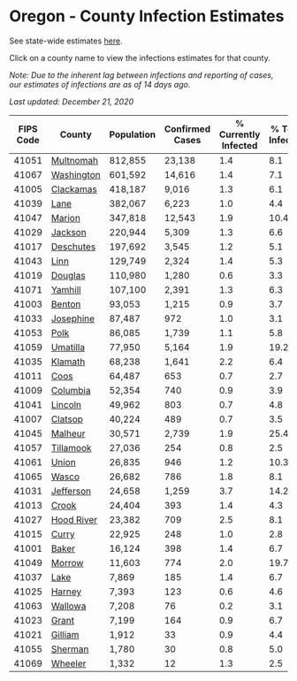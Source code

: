 # Oregon - County Infection Estimates

See state-wide estimates [here](/infections/us-or).

Click on a county name to view the infections estimates for that county.

*Note: Due to the inherent lag between infections and reporting of cases, our estimates of infections are as of 14 days ago.*

*Last updated: December 21, 2020*

|   FIPS Code |                   County |   Population |   Confirmed Cases |   % Currently Infected |   % Total Infected |
|-------------|--------------------------|--------------|-------------------|------------------------|--------------------|
|       41051 |   [Multnomah](multnomah) |      812,855 |            23,138 |                    1.4 |                8.1 |
|       41067 | [Washington](washington) |      601,592 |            14,616 |                    1.4 |                7.1 |
|       41005 |   [Clackamas](clackamas) |      418,187 |             9,016 |                    1.3 |                6.1 |
|       41039 |             [Lane](lane) |      382,067 |             6,223 |                    1.0 |                4.4 |
|       41047 |         [Marion](marion) |      347,818 |            12,543 |                    1.9 |               10.4 |
|       41029 |       [Jackson](jackson) |      220,944 |             5,309 |                    1.3 |                6.6 |
|       41017 |   [Deschutes](deschutes) |      197,692 |             3,545 |                    1.2 |                5.1 |
|       41043 |             [Linn](linn) |      129,749 |             2,324 |                    1.4 |                5.3 |
|       41019 |       [Douglas](douglas) |      110,980 |             1,280 |                    0.6 |                3.3 |
|       41071 |       [Yamhill](yamhill) |      107,100 |             2,391 |                    1.3 |                6.3 |
|       41003 |         [Benton](benton) |       93,053 |             1,215 |                    0.9 |                3.7 |
|       41033 |   [Josephine](josephine) |       87,487 |               972 |                    1.0 |                3.1 |
|       41053 |             [Polk](polk) |       86,085 |             1,739 |                    1.1 |                5.8 |
|       41059 |     [Umatilla](umatilla) |       77,950 |             5,164 |                    1.9 |               19.2 |
|       41035 |       [Klamath](klamath) |       68,238 |             1,641 |                    2.2 |                6.4 |
|       41011 |             [Coos](coos) |       64,487 |               653 |                    0.7 |                2.7 |
|       41009 |     [Columbia](columbia) |       52,354 |               740 |                    0.9 |                3.9 |
|       41041 |       [Lincoln](lincoln) |       49,962 |               803 |                    0.7 |                4.8 |
|       41007 |       [Clatsop](clatsop) |       40,224 |               489 |                    0.7 |                3.5 |
|       41045 |       [Malheur](malheur) |       30,571 |             2,739 |                    1.9 |               25.4 |
|       41057 |   [Tillamook](tillamook) |       27,036 |               254 |                    0.8 |                2.5 |
|       41061 |           [Union](union) |       26,835 |               946 |                    1.2 |               10.3 |
|       41065 |           [Wasco](wasco) |       26,682 |               786 |                    1.8 |                8.1 |
|       41031 |   [Jefferson](jefferson) |       24,658 |             1,259 |                    3.7 |               14.2 |
|       41013 |           [Crook](crook) |       24,404 |               393 |                    1.4 |                4.3 |
|       41027 | [Hood River](hood-river) |       23,382 |               709 |                    2.5 |                8.1 |
|       41015 |           [Curry](curry) |       22,925 |               248 |                    1.0 |                2.8 |
|       41001 |           [Baker](baker) |       16,124 |               398 |                    1.4 |                6.7 |
|       41049 |         [Morrow](morrow) |       11,603 |               774 |                    2.0 |               19.7 |
|       41037 |             [Lake](lake) |        7,869 |               185 |                    1.4 |                6.7 |
|       41025 |         [Harney](harney) |        7,393 |               123 |                    0.6 |                4.6 |
|       41063 |       [Wallowa](wallowa) |        7,208 |                76 |                    0.2 |                3.1 |
|       41023 |           [Grant](grant) |        7,199 |               164 |                    0.9 |                6.7 |
|       41021 |       [Gilliam](gilliam) |        1,912 |                33 |                    0.9 |                4.4 |
|       41055 |       [Sherman](sherman) |        1,780 |                30 |                    0.8 |                5.0 |
|       41069 |       [Wheeler](wheeler) |        1,332 |                12 |                    1.3 |                2.5 |